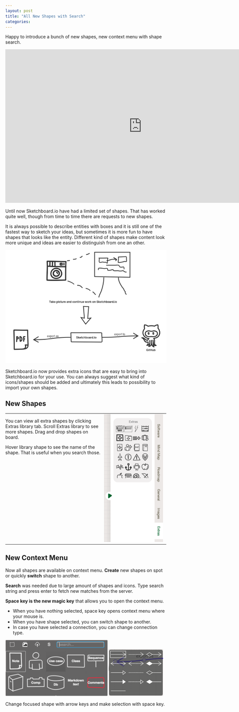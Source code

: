```yaml
---
layout: post
title: "All New Shapes with Search"
categories: 
---
```


Happy to introduce a bunch of new shapes, new context menu with shape search.

<iframe width="853" height="480" src="https://www.youtube.com/embed/fMr1Ru6uBPA?rel=0" frameborder="0" allowfullscreen></iframe>

Until now Sketchboard.io have had a limited set of shapes. That has worked quite well, though from time to time there are requests to new shapes.

It is always possible to describe entities with boxes and it is still one of the fastest way to sketch your ideas, but sometimes it is more fun to have shapes that looks like the entity. Different kind of shapes make content look more unique and ideas are easier to distinguish from one an other.

![New Shapes Sample](/img/new-shapes-sample.png)

Sketchboard.io now provides extra icons that are easy to bring into Sketchboard.io for your use. You can always suggest what kind of icons/shapes should be added and ultimately this leads to possibility to import your own shapes.

New Shapes
----------

<table>
	<tr>
		<td style="vertical-align:top;padding:0;border:none;width:60%;">
			<p>You can view all extra shapes by clicking Extras library tab. Scroll Extras library to see more shapes. Drag and drop shapes on board.</p>
			<p>Hover library shape to see the name of the shape. That is useful when you search those.</p>
		</td>
		<td style="border:none;"><img src="/img/library-extras.png" height="400px" style="display:inline-block;"></td>
	</tr>
</table>

New Context Menu
----------------

Now all shapes are available on context menu. **Create** new shapes on spot or quickly **switch** shape to another.

**Search** was needed due to large amount of shapes and icons. Type search string and press enter to fetch new matches from the server.

**Space key is the new magic key** that allows you to open the context menu. 

- When you have nothing selected, space key opens context menu where your mouse is.
- When you have shape selected, you can switch shape to another.
- In case you have selected a connection, you can change connection type.

<img alt="New Board Context Menu" src="/img/new-board-context-menu.png" width="320">
<img alt="Change Connection Type" src="/img/change-connection-type.png" width="170">

Change focused shape with arrow keys and make selection with space key.
